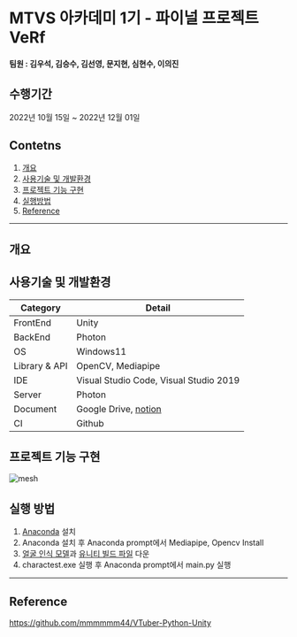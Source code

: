 # MTVS 아카데미 1기 - 파이널 프로젝트 VeRf 

#### 팀원 : 김우석, 김승수, 김선영, 문지현, 심현수, 이의진

## 수행기간
2022년 10월 15일 ~ 2022년 12월 01일

## Contetns

1. [개요](#개요)
2. [사용기술 및 개발환경](#사용기술-및-개발환경)
3. [프로젝트 기능 구현](#프로젝트-기능-구현)
4. [실행방법](#실행-방법)
5. [Reference](#Reference)


------------

## 개요


## 사용기술 및 개발환경

Category | Detail
|---|---|
FrontEnd | Unity
BackEnd | Photon
OS | Windows11
Library & API | OpenCV, Mediapipe
IDE | Visual Studio Code, Visual Studio 2019
Server | Photon
Document | Google Drive, [notion](https://www.notion.so/hammang/VeRf-a13809bbcddd4cb384f1d019546bb245)
CI | Github

## 프로젝트 기능 구현

![mesh](https://user-images.githubusercontent.com/82930760/206600724-0fdf0704-b90b-43a1-8135-e7306bbb4490.gif)


## 실행 방법

1. [Anaconda](https://www.anaconda.com/) 설치
2. Anaconda 설치 후 Anaconda prompt에서 Mediapipe, Opencv Install
3. [얼굴 인식 모델](https://drive.google.com/file/d/144kDEWqnabliGrV4JlCu7jE6z-ltQsBf/view)과 [유니티 빌드 파일](https://drive.google.com/file/d/1O_V6k-aVkiscq3uUtIc5P4ZJpuvg5U1M/view?usp=sharing) 다운
4. charactest.exe 실행 후 Anaconda prompt에서 main.py 실행


-----------
## Reference
https://github.com/mmmmmm44/VTuber-Python-Unity

